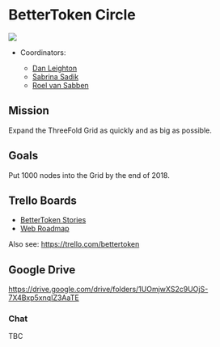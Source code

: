 # BetterToken Circle

![](/img/farmer.png)

- Coordinators:

   - [Dan Leighton](tftech/Dan_Leighton.md)
   - [Sabrina Sadik](tftech/sabrina_sadik.md)
   - [Roel van Sabben](tftech/Roel_van_Sabben.md)


## Mission

Expand the ThreeFold Grid as quickly and as big as possible.

## Goals

Put 1000 nodes into the Grid by the end of 2018.

## Trello Boards

- [BetterToken Stories](https://trello.com/b/PQmtNMbX/bettertokenstories)
- [Web Roadmap](https://trello.com/b/0HELF1TD/bettertokenroadmapweb)

Also see: https://trello.com/bettertoken

## Google Drive

https://drive.google.com/drive/folders/1UOmjwXS2c9UOjS-7X4Bxp5xnqIZ3AaTE

### Chat

TBC
   